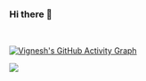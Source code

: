 ### Hi there 👋

<!--
**Ibochkarev/Ibochkarev** is a ✨ _special_ ✨ repository because its `README.md` (this file) appears on your GitHub profile.

Here are some ideas to get you started:

- 🔭 I’m currently working on ...
- 🌱 I’m currently learning ...
- 👯 I’m looking to collaborate on ...
- 🤔 I’m looking for help with ...
- 💬 Ask me about ...
- 📫 How to reach me: ...
- 😄 Pronouns: ...
- ⚡ Fun fact: ...
-->

<br/>

[![Vignesh's GitHub Activity Graph](https://activity-graph.herokuapp.com/graph?username=Ibochkarev&theme=rogue)](https://github.com/Ibochkarev)
<br>

![](https://github-readme-stats.vercel.app/api?username=Ibochkarev&show_icons=true)
